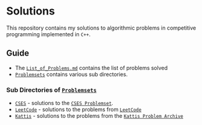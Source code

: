 # Solutions 
This repository contains my solutions to algorithmic problems in competitive programming implemented in `C++`.


## Guide
- The [`List_of_Problems.md`](./List_of_Problems.md) contains the list of problems solved
- [`Problemsets`](/Problemsets/) contains various sub directories. 

### Sub Directories of [`Problemsets`](/Problemsets/)
- [`CSES`](/Problemsets/CSES/) - solutions to the [`CSES Problemset`](https://cses.fi/problemset/).
- [`LeetCode`](/Problemsets/LeetCode/) - solutions to the problems from [`LeetCode`](https://leetcode.com/problemset/)
- [`Kattis`](/Problemsets/Kattis/) - solutions to the problems from the [`Kattis Problem Archive`](https://open.kattis.com/)

